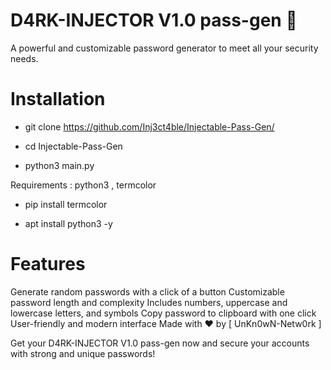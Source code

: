 # D4RK-INJECTOR V1.0 pass-gen 🔐
A powerful and customizable password generator to meet all your security needs.

# Installation

* git clone https://github.com/Inj3ct4ble/Injectable-Pass-Gen/

* cd Injectable-Pass-Gen

* python3 main.py

Requirements : python3 , termcolor 

* pip install termcolor

* apt install python3 -y


# Features
 Generate random passwords with a click of a button
 Customizable password length and complexity
 Includes numbers, uppercase and lowercase letters, and symbols
 Copy password to clipboard with one click
 User-friendly and modern interface
Made with ❤ by [ UnKn0wN-Netw0rk ]

Get your D4RK-INJECTOR V1.0 pass-gen now and secure your accounts with strong and unique passwords!









